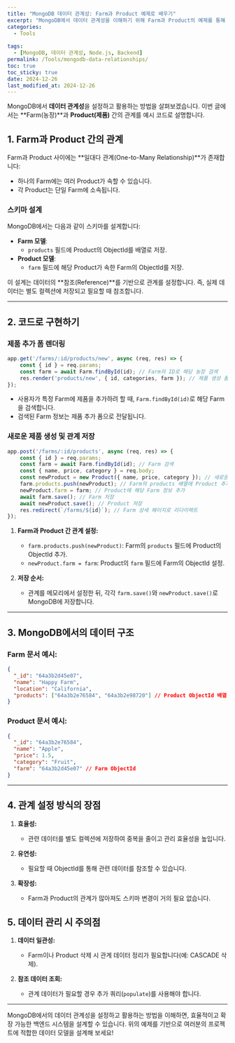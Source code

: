 ```yaml
---
title: "MongoDB 데이터 관계성: Farm과 Product 예제로 배우기"
excerpt: "MongoDB에서 데이터 관계성을 이해하기 위해 Farm과 Product의 예제를 통해 One-to-Many 관계를 설정하고 활용하는 방법을 알아봅니다."
categories:
  - Tools
  
tags:
  - [MongoDB, 데이터 관계성, Node.js, Backend]
permalink: /Tools/mongodb-data-relationships/
toc: true
toc_sticky: true
date: 2024-12-26
last_modified_at: 2024-12-26
---
```


MongoDB에서 **데이터 관계성**을 설정하고 활용하는 방법을 살펴보겠습니다. 이번 글에서는 **Farm(농장)**과 **Product(제품)** 간의 관계를 예시 코드로 설명합니다.

## 1. Farm과 Product 간의 관계

Farm과 Product 사이에는 **일대다 관계(One-to-Many Relationship)**가 존재합니다:

- 하나의 Farm에는 여러 Product가 속할 수 있습니다.
- 각 Product는 단일 Farm에 소속됩니다.

### 스키마 설계
MongoDB에서는 다음과 같이 스키마를 설계합니다:

- **Farm 모델**:
  - `products` 필드에 Product의 ObjectId를 배열로 저장.
- **Product 모델**:
  - `farm` 필드에 해당 Product가 속한 Farm의 ObjectId를 저장.

이 설계는 데이터의 **참조(Reference)**를 기반으로 관계를 설정합니다. 즉, 실제 데이터는 별도 컬렉션에 저장되고 필요할 때 참조합니다.

---

## 2. 코드로 구현하기

### 제품 추가 폼 렌더링

```javascript
app.get('/farms/:id/products/new', async (req, res) => {
    const { id } = req.params;
    const farm = await Farm.findById(id); // Farm의 ID로 해당 농장 검색
    res.render('products/new', { id, categories, farm }); // 제품 생성 폼에 농장 정보 전달
});
```

- 사용자가 특정 Farm에 제품을 추가하려 할 때, `Farm.findById(id)`로 해당 Farm을 검색합니다.
- 검색된 Farm 정보는 제품 추가 폼으로 전달됩니다.

### 새로운 제품 생성 및 관계 저장

```javascript
app.post('/farms/:id/products', async (req, res) => {
    const { id } = req.params;
    const farm = await Farm.findById(id); // Farm 검색
    const { name, price, category } = req.body;
    const newProduct = new Product({ name, price, category }); // 새로운 Product 생성
    farm.products.push(newProduct); // Farm의 products 배열에 Product 추가
    newProduct.farm = farm; // Product에 해당 Farm 정보 추가
    await farm.save(); // Farm 저장
    await newProduct.save(); // Product 저장
    res.redirect(`/farms/${id}`); // Farm 상세 페이지로 리다이렉트
});
```

1. **Farm과 Product 간 관계 설정:**
    - `farm.products.push(newProduct)`: Farm의 `products` 필드에 Product의 ObjectId 추가.
    - `newProduct.farm = farm`: Product의 `farm` 필드에 Farm의 ObjectId 설정.

2. **저장 순서:**
    - 관계를 메모리에서 설정한 뒤, 각각 `farm.save()`와 `newProduct.save()`로 MongoDB에 저장합니다.

---

## 3. MongoDB에서의 데이터 구조

### Farm 문서 예시:
```json
{
  "_id": "64a3b2d45e07",
  "name": "Happy Farm",
  "location": "California",
  "products": ["64a3b2e76584", "64a3b2e98720"] // Product ObjectId 배열
}
```

### Product 문서 예시:
```json
{
  "_id": "64a3b2e76584",
  "name": "Apple",
  "price": 1.5,
  "category": "Fruit",
  "farm": "64a3b2d45e07" // Farm ObjectId
}
```

---

## 4. 관계 설정 방식의 장점

1. **효율성:**
   - 관련 데이터를 별도 컬렉션에 저장하여 중복을 줄이고 관리 효율성을 높입니다.

2. **유연성:**
   - 필요할 때 ObjectId를 통해 관련 데이터를 참조할 수 있습니다.

3. **확장성:**
   - Farm과 Product의 관계가 많아져도 스키마 변경이 거의 필요 없습니다.

## 5. 데이터 관리 시 주의점

1. **데이터 일관성:**
   - Farm이나 Product 삭제 시 관계 데이터 정리가 필요합니다(예: CASCADE 삭제).

2. **참조 데이터 조회:**
   - 관계 데이터가 필요할 경우 추가 쿼리(`populate`)를 사용해야 합니다.

---

MongoDB에서의 데이터 관계성을 설정하고 활용하는 방법을 이해하면, 효율적이고 확장 가능한 백엔드 시스템을 설계할 수 있습니다. 위의 예제를 기반으로 여러분의 프로젝트에 적합한 데이터 모델을 설계해 보세요!

